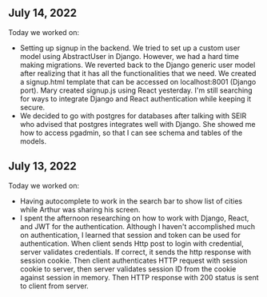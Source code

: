## July 14, 2022
Today we worked on:
* Setting up signup in the backend.  We tried to set up a custom user model using AbstractUser in Django.  However, we had a hard time making migrations.  We reverted back to the Django generic user model after realizing that it has all the functionalities that we need.  We created a signup.html template that can be accessed on localhost:8001 (Django port).  Mary created signup.js using React yesterday.  I'm still searching for ways to integrate Django and React authentication while keeping it secure.
* We decided to go with postgres for databases after talking with SEIR who advised that postgres integrates well with Django.  She showed me how to access pgadmin, so that I can see schema and tables of the models.      

## July 13, 2022
Today we worked on:
* Having autocomplete to work in the search bar to show list of cities while Arthur was sharing his screen.  
* I spent the afternoon researching on how to work with Django, React, and JWT for the authentication.  Although I haven't accomplished much on authentication, I learned that session and token can be used for authentication.  When client sends Http post to login with credential, server validates credentials.  If correct, it sends the http response with session cookie.  Then client authenticates HTTP request with session cookie to server, then server validates session ID from the cookie against session in memory.  Then HTTP response with 200 status is sent to client from server.  




